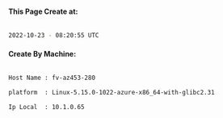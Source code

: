 
   
#### This Page Create at:

```bash

2022-10-23 - 08:20:55 UTC

```

#### Create By Machine:

```bash

Host Name : fv-az453-280

platform  : Linux-5.15.0-1022-azure-x86_64-with-glibc2.31

Ip Local  : 10.1.0.65

```

